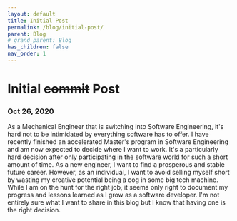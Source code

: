 ```yaml
---
layout: default
title: Initial Post
permalink: /blog/initial-post/
parent: Blog
# grand_parent: Blog
has_children: false
nav_order: 1
---
```


# Initial ~~commit~~ Post
### Oct 26, 2020

As a Mechanical Engineer that is switching into Software Engineering, it's hard not to be intimidated by everything software has to offer.
I have recently finished an accelerated Master's program in Software Engineering and am now expected to decide where I want to work.
It's a particularly hard decision after only participating in the software world for such a short amount of time.
As a new engineer, I want to find a prosperous and stable future career. 
However, as an individual, I want to avoid selling myself short by wasting my creative potential being a cog in some big tech machine. 
While I am on the hunt for the right job, it seems only right to document my progress and lessons learned as I grow as a software developer.
I'm not entirely sure what I want to share in this blog but I know that having one is the right decision.